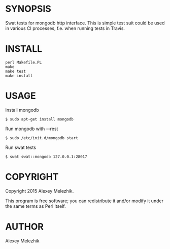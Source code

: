 # SYNOPSIS

Swat tests for mongodb http interface. 
This is simple test suit could be used in various CI processes, f.e. when running tests in Travis.

# INSTALL

    perl Makefile.PL
    make
    make test
    make install

# USAGE

Install mongodb

    $ sudo apt-get install mongodb

Run mongodb with --rest

    $ sudo /etc/init.d/mongodb start

Run swat tests

    $ swat swat::mongodb 127.0.0.1:28017

# COPYRIGHT

Copyright 2015 Alexey Melezhik.

This program is free software; you can redistribute it and/or modify it under the same terms as Perl itself.

# AUTHOR

Alexey Melezhik
